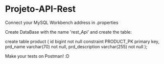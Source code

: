 # Projeto-API-Rest

Connect your MySQL Workbench address in .properties

Create DataBase with the name 'rest_Api' and create the table:

create table product
(
    id              bigint       not null
        constraint PRODUCT_PK
            primary key,
    prd_name        varchar(70)  not null,
    prd_description varchar(255) not null
);

Make your tests on Postman! :D
